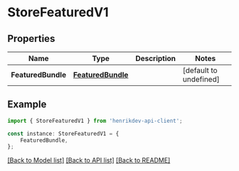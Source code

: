 # StoreFeaturedV1


## Properties

Name | Type | Description | Notes
------------ | ------------- | ------------- | -------------
**FeaturedBundle** | [**FeaturedBundle**](FeaturedBundle.md) |  | [default to undefined]

## Example

```typescript
import { StoreFeaturedV1 } from 'henrikdev-api-client';

const instance: StoreFeaturedV1 = {
    FeaturedBundle,
};
```

[[Back to Model list]](../README.md#documentation-for-models) [[Back to API list]](../README.md#documentation-for-api-endpoints) [[Back to README]](../README.md)
